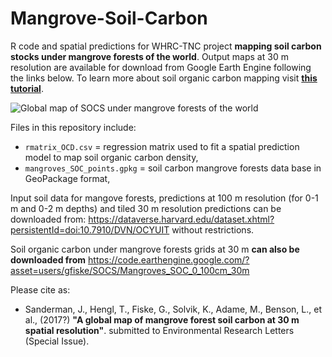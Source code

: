 # Mangrove-Soil-Carbon

R code and spatial predictions for WHRC-TNC project **mapping soil carbon stocks under mangrove forests of the world**. Output maps at 30 m resolution are available for download from Google Earth Engine following the links below. To learn more about soil organic carbon mapping visit **[this tutorial](http://gsif.isric.org/doku.php/wiki:soil_organic_carbon)**.

![Global map of SOCS under mangrove forests of the world](https://github.com/whrc/Mangrove-Soil-Carbon/blob/master/img/mSOC_combinedLayout_sm.jpg "Output predictions of soil organic carbon stock under mangrove forests of the world.")

Files in this repository include:

* `rmatrix_OCD.csv` = regression matrix used to fit a spatial prediction model to map soil organic carbon density,
* `mangroves_SOC_points.gpkg` = soil carbon mangrove forests data base in GeoPackage format,

Input soil data for mangove forests, predictions at 100 m resolution (for 0-1 m and 0-2 m depths) and tiled 30 m resolution predictions can be downloaded from: https://dataverse.harvard.edu/dataset.xhtml?persistentId=doi:10.7910/DVN/OCYUIT without restrictions.

Soil organic carbon under mangrove forests grids at 30 m **can also be downloaded from** https://code.earthengine.google.com/?asset=users/gfiske/SOCS/Mangroves_SOC_0_100cm_30m

Please cite as:

* Sanderman, J., Hengl, T., Fiske, G., Solvik, K., Adame, M., Benson, L., et al., (2017?) **"A global map of mangrove forest soil carbon at 30 m spatial resolution"**. submitted to Environmental Research Letters (Special Issue).


